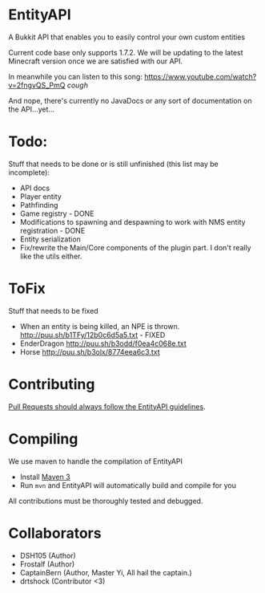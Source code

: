 EntityAPI
=========

A Bukkit API that enables you to easily control your own custom entities

Current code base only supports 1.7.2. We will be updating to the latest Minecraft version once we are satisfied with our API.

In meanwhile you can listen to this song: https://www.youtube.com/watch?v=2fngvQS_PmQ *cough*

And nope, there's currently no JavaDocs or any sort of documentation on the API...yet...

Todo:
=====

Stuff that needs to be done or is still unfinished (this list may be incomplete):
- API docs
- Player entity
- Pathfinding
- Game registry - DONE
- Modifications to spawning and despawning to work with NMS entity registration - DONE
- Entity serialization
- Fix/rewrite the Main/Core components of the plugin part. I don't really like the utils either.

ToFix
=====

Stuff that needs to be fixed
- When an entity is being killed, an NPE is thrown. http://puu.sh/b1TFy/12b0c6d5a5.txt - FIXED
- EnderDragon http://puu.sh/b3odd/f0ea4c068e.txt
- Horse http://puu.sh/b3olx/8774eea6c3.txt

Contributing
============

[Pull Requests should always follow the EntityAPI guidelines](CONTRIBUTING.md).

Compiling
=========

We use maven to handle the compilation of EntityAPI
- Install [Maven 3](http://maven.apache.org/download.html)
- Run `mvn` and EntityAPI will automatically build and compile for you

All contributions must be thoroughly tested and debugged.

Collaborators
=============
- DSH105 (Author)
- Frostalf (Author)
- CaptainBern (Author, Master Yi, All hail the captain.)
- drtshock (Contributor <3)
